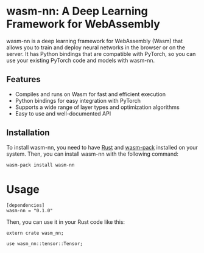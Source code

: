 
# wasm-nn: A Deep Learning Framework for WebAssembly

wasm-nn is a deep learning framework for WebAssembly (Wasm) that allows you to train and deploy neural networks in the browser or on the server. It has Python bindings that are compatible with PyTorch, so you can use your existing PyTorch code and models with wasm-nn.

## Features

- Compiles and runs on Wasm for fast and efficient execution
- Python bindings for easy integration with PyTorch
- Supports a wide range of layer types and optimization algorithms
- Easy to use and well-documented API

## Installation

To install wasm-nn, you need to have [Rust](https://www.rust-lang.org/) and [wasm-pack](https://rustwasm.github.io/wasm-pack/) installed on your system. Then, you can install wasm-nn with the following command:

```bash
wasm-pack install wasm-nn
```

# Usage

```
[dependencies]
wasm-nn = "0.1.0"
```

Then, you can use it in your Rust code like this:

```
extern crate wasm_nn;

use wasm_nn::tensor::Tensor;